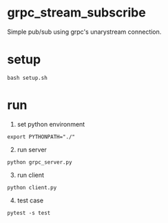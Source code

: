 # grpc_stream_subscribe
Simple pub/sub using grpc's unarystream connection.

# setup
```
bash setup.sh
```

# run

1. set python environment
```
export PYTHONPATH="./"
```

2. run server
```
python grpc_server.py
```

3. run client
```
python client.py
```

4. test case
```
pytest -s test
```

